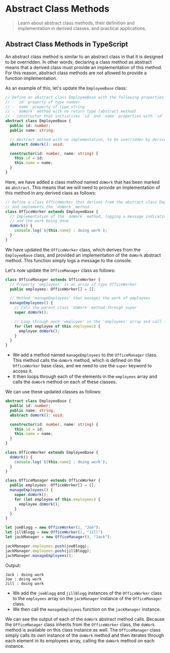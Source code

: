 # Abstract Class Methods

> Learn about abstract class methods, their definition and implementation in derived classes, and practical applications.

## Abstract Class Methods in TypeScript

An abstract class method is similar to an abstract class in that it is designed to be overridden. In other words, declaring a class method as abstract means that a derived class must provide an implementation of this method. For this reason, abstract class methods are not allowed to provide a function implementation.

As an example of this, let's update the `EmployeeBase` class:

```ts
// Define an abstract class EmployeeBase with the following properties and methods:
// - `id` property of type number
// - `name` property of type string
// - `doWork` method with no return type (abstract method)
// - constructor that initializes `id` and `name` properties with `id` and `name` arguments
abstract class EmployeeBase {
  public id: number;
  public name: string;

  // Abstract method with no implementation, to be overridden by derived classes
  abstract doWork(): void;

  constructor(id: number, name: string) {
    this.id = id;
    this.name = name;
  }
}
```

Here, we have added a class method named `doWork` that has been marked as `abstract`. This means that we will need to provide an implementation of this method in any derived class as follows:

```ts
// Define a class OfficeWorker that derives from the abstract class EmployeeBase
// and implements the `doWork` method.
class OfficeWorker extends EmployeeBase {
  // Implementation of the `doWork` method, logging a message indicating the employee's name
  // and the work being done
  doWork() {
    console.log(`${this.name} : doing work`);
  }
}
```

We have updated the `OfficeWorker` class, which derives from the `EmployeeBase` class, and provided an implementation of the `doWork` abstract method. This function simply logs a message to the console.

Let's now update the `OfficeManager` class as follows:

```ts
class OfficeManager extends OfficeWorker {
  // Property 'employees' is an array of type OfficeWorker
  public employees: OfficeWorker[] = [];

  // Method 'manageEmployees' that manages the work of employees
  manageEmployees() {
    // Call the parent class 'doWork' method through super
    super.doWork();

    // Loop through each 'employee' in the 'employees' array and call its 'doWork' method
    for (let employee of this.employees) {
      employee.doWork();
    }
  }
}
```

- We add a method named `manageEmployees` to the `OfficeManager` class. This method calls the `doWork` method, which is defined on the `OfficeWorker` base class, and we need to use the `super` keyword to access it.
- It then loops through each of the elements in the `employees` array and calls the `doWork` method on each of these classes.

We can use these updated classes as follows:

```ts
abstract class EmployeeBase {
  public id: number;
  public name: string;
  abstract doWork(): void;

  constructor(id: number, name: string) {
    this.id = id;
    this.name = name;
  }
}

class OfficeWorker extends EmployeeBase {
  doWork() {
    console.log(`${this.name} : doing work`);
  }
}

class OfficeManager extends OfficeWorker {
  public employees: OfficeWorker[] = [];
  manageEmployees() {
    super.doWork();
    for (let employee of this.employees) {
      employee.doWork();
    }
  }
}

let joeBlogg = new OfficeWorker(1, "Joe");
let jillBlogg = new OfficeWorker(2, "Jill")
let jackManager = new OfficeManager(3, "Jack");

jackManager.employees.push(joeBlogg);
jackManager.employees.push(jillBlogg);
jackManager.manageEmployees();
```

Output:

```
Jack : doing work
Joe : doing work
Jill : doing work
```

- We add the `joeBlogg` and `jillBlogg` instances of the `OfficeWorker` class to the `employees` array on the `jackManager` instance of the `OfficeManager` class.
- We then call the `manageEmployees` function on the `jackManager` instance.

We can see the output of each of the `doWork` abstract method calls. Because the `OfficeManager` class inherits from the `OfficeWorker` class, the `doWork` method is available on this class instance as well. The `OfficeManager` class simply calls its own instance of the `doWork` method and then iterates through each element in its employees array, calling the `doWork` method on each instance.